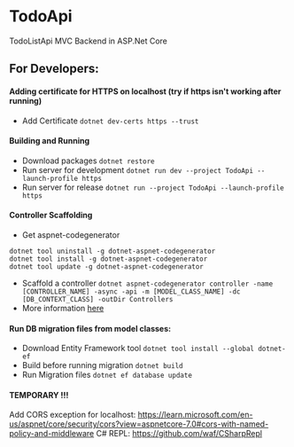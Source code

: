 # TodoApi
TodoListApi MVC Backend in ASP.Net Core

## For Developers:
#### Adding certificate for HTTPS on localhost (try if https isn't working after running)
- Add Certificate `dotnet dev-certs https --trust`

#### Building and Running
- Download packages `dotnet restore`
- Run server for development `dotnet run dev --project TodoApi --launch-profile https`
- Run server for release `dotnet run --project TodoApi --launch-profile https`

#### Controller Scaffolding
- Get aspnet-codegenerator
```
dotnet tool uninstall -g dotnet-aspnet-codegenerator
dotnet tool install -g dotnet-aspnet-codegenerator
dotnet tool update -g dotnet-aspnet-codegenerator
```
- Scaffold a controller `dotnet aspnet-codegenerator controller -name [CONTROLLER_NAME] -async -api -m [MODEL_CLASS_NAME] -dc [DB_CONTEXT_CLASS] -outDir Controllers`
- More information [here](https://learn.microsoft.com/en-us/aspnet/core/fundamentals/tools/dotnet-aspnet-codegenerator?view=aspnetcore-8.0#controller-options)

#### Run DB migration files from model classes:
- Download Entity Framework tool `dotnet tool install --global dotnet-ef`
- Build before running migration `dotnet build`
- Run Migration files `dotnet ef database update`

#### TEMPORARY !!!
Add CORS exception for localhost: https://learn.microsoft.com/en-us/aspnet/core/security/cors?view=aspnetcore-7.0#cors-with-named-policy-and-middleware
C# REPL: https://github.com/waf/CSharpRepl 
